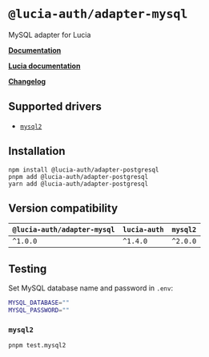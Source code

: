 # `@lucia-auth/adapter-mysql`

MySQL adapter for Lucia

**[Documentation](https://lucia-auth.com/database/mysql)**

**[Lucia documentation](https://lucia-auth.com)**

**[Changelog](https://github.com/pilcrowOnPaper/lucia/blob/main/packages/adapter-mysql/CHANGELOG.md)**

## Supported drivers

- [`mysql2`](https://github.com/sidorares/node-mysql2)

## Installation

```
npm install @lucia-auth/adapter-postgresql
pnpm add @lucia-auth/adapter-postgresql
yarn add @lucia-auth/adapter-postgresql
```

## Version compatibility

| `@lucia-auth/adapter-mysql` | `lucia-auth` | `mysql2` |
| --------------------------- | ------------ | -------- |
| `^1.0.0`                    | `^1.4.0`     | `^2.0.0` |

## Testing

Set MySQL database name and password in `.env`:

```bash
MYSQL_DATABASE=""
MYSQL_PASSWORD=""
```

### `mysql2`

```
pnpm test.mysql2
```
